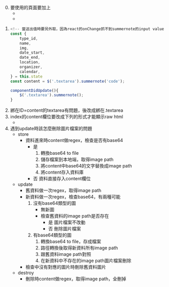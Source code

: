 0. 要使用的頁面要加上
    * <link rel="stylesheet" href="{{ asset('css/summernote.min.css') }}">
    * <script src="{{ asset('js/summernote.min.js') }}"></script>
1. 
    ```js
    <!-- 當送出值時要另外取，因為react的onChange抓不到summernote的input value -->
    const {
        type_id,
        name,
        img,
        date_start,
        date_end,
        location,
        organizer,
        calendar,
    } = this.state
    const content = $('.textarea').summernote('code');

    componentDidUpdate(){
        $('.textarea').summernote();
    }
    ```
2. 綁在ID=content的textarea有問題，後改成綁在.textarea
3. index的content欄位要改成下列的形式才能顯示raw html
    * <td><div dangerouslySetInnerHTML={{__html: data.content}}></div></td>
4. 遇到update時該怎麼刪除圖片檔案的問題
    * store
        - 資料進來時content做regex，檢查是否有base64
            * 是
                1. 轉換base64 to file
                2. 儲存檔案到本地端，取得image path
                3. 將content中base64的文字替換成image path
                4. 將content存入資料庫
            * 否 資料直接存入content欄位
    * update
        - 舊資料做一次regex，取得image path
        - 新資料做一次regex，檢查base64，有兩種可能
            1. 沒有base64類型的圖
                * 無新圖
                * 檢查舊資料的image path是否存在
                    * 是 圖片檔案不改動
                    * 否 刪除圖片檔案
            2. 有base64類型的圖
                1. 轉換base64 to file，存成檔案
                2. 路徑轉換後取得新資料所有image path
                3. 跟舊資料image path對照
                4. 在新資料中不存在的image path圖片檔案刪除
        - 檢查中沒有對應的圖片時刪除舊資料圖片
    * destroy
        - 刪除時content做regex，取得image path，全刪掉




